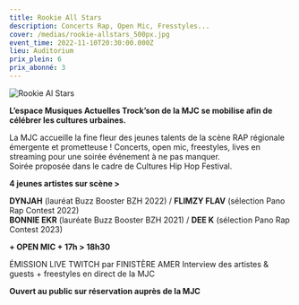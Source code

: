 ```yaml
---
title: Rookie All Stars
description: Concerts Rap, Open Mic, Fresstyles...
cover: /medias/rookie-allstars_500px.jpg
event_time: 2022-11-10T20:30:00.000Z
lieu: Auditorium
prix_plein: 6
prix_abonné: 3
---
```

![](/medias/rookie-allstars_500px.jpg "Rookie Al Stars")

**L’espace Musiques Actuelles Trock’son de la MJC se mobilise afin de célébrer les cultures urbaines.**

La MJC accueille la fine fleur des jeunes talents de la scène RAP régionale émergente et prometteuse !
Concerts, open mic, freestyles, lives en streaming pour une soirée événement à ne pas manquer.\
Soirée proposée dans le cadre de Cultures Hip Hop Festival.

**4 jeunes artistes sur scène >** 

**DYNJAH** (lauréat Buzz Booster BZH 2022) / **FLIMZY FLAV** (sélection Pano Rap Contest 2022)\
**BONNIE EKR** (lauréate Buzz Booster BZH 2021) / **DEE K** (sélection Pano Rap Contest 2023) 

**+ OPEN MIC + 17h > 18h30** 

ÉMISSION LIVE TWITCH par FINISTÈRE AMER
Interview des artistes & guests + freestyles en direct de la MJC

**Ouvert au public sur réservation auprès de la MJC**